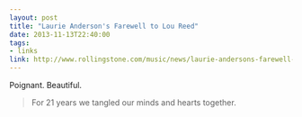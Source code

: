 ```yaml
---
layout: post
title: "Laurie Anderson's Farewell to Lou Reed"
date: 2013-11-13T22:40:00
tags:
- links
link: http://www.rollingstone.com/music/news/laurie-andersons-farewell-to-lou-reed-a-rolling-stone-exclusive-20131106
---
```

Poignant. Beautiful.

> For 21 years we tangled our minds and hearts together.
